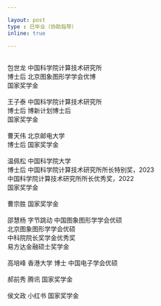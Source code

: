 ```yaml
---

layout: post
type : 已毕业（协助指导）
inline: true

---
```

<tr>
    <td style="width:5%;"><div class="col-sm-2 abbr"><abbr class="badge" style="background-color:#2698BA;"><div style="color:white;">Ph.D.</div></abbr></div></td>
    <td style="width:10%;">包世龙</td>
    <td style="width:30%;">中国科学院计算技术研究所<br>博士后</td>
    <td style="width:55%;">北京图象图形学学会优博<br>国家奖学金</td>
</tr>
<tr>
    <td><div class="col-sm-2 abbr"><abbr class="badge" style="background-color:#2698BA;"><div style="color:white;">Ph.D.</div></abbr></div></td>
    <td>王子泰</td>
    <td>中国科学院计算技术研究所<br>博士后</td>
    <td>博新计划博士后<br>国家奖学金</td>
</tr>
<tr>
    <td><div class="col-sm-2 abbr"><abbr class="badge" style="background-color:#2698BA;"><div style="color:white;">Ph.D.</div></abbr></div></td>
    <td>曹天伟</td>
    <td>北京邮电大学<br>博士后</td>
    <td>国家奖学金</td>
</tr>
<tr>
    <td><div class="col-sm-2 abbr"><abbr class="badge" style="background-color:#2698BA;"><div style="color:white;">Ph.D.</div></abbr></div></td>
    <td>温佩松</td>
    <td>中国科学院大学<br>博士后</td>
    <td>中国科学院计算技术研究所所长特别奖，2023<br>中国科学院计算技术研究所所长优秀奖，2022<br>国家奖学金</td>
</tr>
<tr>
    <td><div class="col-sm-2 abbr"><abbr class="badge" style="background-color:#2698BA;"><div style="color:white;">Ph.D.</div></abbr></div></td>
    <td>曹宗胜</td>
    <td></td>
    <td>国家奖学金</td>
</tr>
<tr>
    <td><div class="col-sm-2 abbr"><abbr class="badge" style="background-color:#0076df;"><div style="color:white;">Master</div></abbr></div></td>
    <td>邵慧杨</td>
    <td>字节跳动</td>
    <td>中国图象图形学学会优硕<br>北京图象图形学学会优硕 <br>中科院院长奖学金优秀奖<br>易方达金融硕士奖学金</td>
</tr>
<tr>
    <td><div class="col-sm-2 abbr"><abbr class="badge" style="background-color:#0076df;"><div style="color:white;">Master</div></abbr></div></td>
    <td>高培峰</td>
    <td>香港大学 博士</td>
    <td>中国电子学会优硕</td>
</tr>
<tr>
    <td><div class="col-sm-2 abbr"><abbr class="badge" style="background-color:#0076df;"><div style="color:white;">Master</div></abbr></div></td>
    <td>郝前秀</td>
    <td>腾讯</td>
    <td>国家奖学金</td>
</tr>
<tr>
    <td><div class="col-sm-2 abbr"><abbr class="badge" style="background-color:#0076df;"><div style="color:white;">Master</div></abbr></div></td>
    <td>侯文政</td>
    <td>小红书</td>
    <td>国家奖学金</td>
</tr>